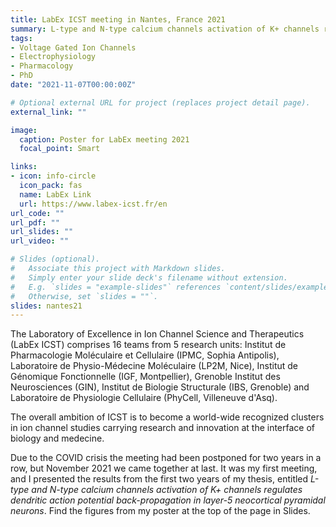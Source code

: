 ```yaml
---
title: LabEx ICST meeting in Nantes, France 2021
summary: L-type and N-type calcium channels activation of K+ channels regulates dendritic action potential back-propagation in layer-5 neocortical pyramidal neurons
tags:
- Voltage Gated Ion Channels
- Electrophysiology
- Pharmacology
- PhD
date: "2021-11-07T00:00:00Z"

# Optional external URL for project (replaces project detail page).
external_link: ""

image:
  caption: Poster for LabEx meeting 2021
  focal_point: Smart

links:
- icon: info-circle
  icon_pack: fas
  name: LabEx Link
  url: https://www.labex-icst.fr/en
url_code: ""
url_pdf: ""
url_slides: ""
url_video: ""

# Slides (optional).
#   Associate this project with Markdown slides.
#   Simply enter your slide deck's filename without extension.
#   E.g. `slides = "example-slides"` references `content/slides/example-slides.md`.
#   Otherwise, set `slides = ""`.
slides: nantes21
---
```

The Laboratory of Excellence in Ion Channel Science and Therapeutics (LabEx ICST) comprises 16 teams from 5 research units: Institut de Pharmacologie Moléculaire et Cellulaire (IPMC, Sophia Antipolis), Laboratoire de Physio-Médecine Moléculaire (LP2M, Nice), Institut de Génomique Fonctionnelle (IGF, Montpellier), Grenoble Institut des Neurosciences (GIN), Institut de Biologie Structurale (IBS, Grenoble) and Laboratoire de Physiologie Cellulaire (PhyCell, Villeneuve d'Asq).

The overall ambition of ICST is to become a world-wide recognized clusters in ion channel studies carrying research and innovation at the interface of biology and medecine.

Due to the COVID crisis the meeting had been postponed for two years in a row, but November 2021 we came together at last. It was my first meeting, and I presented the results from the first two years of my thesis, entitled *L-type and N-type calcium channels activation of K+ channels regulates dendritic action potential back-propagation in layer-5 neocortical pyramidal neurons*. Find the figures from my poster at the top of the page in Slides. 